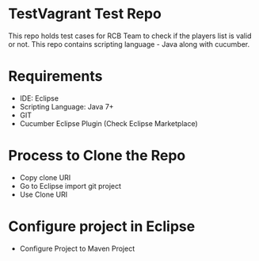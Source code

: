 # TestVagrant Test Repo
This repo holds test cases for RCB Team to check if the players list is valid or not. This repo contains scripting language - Java along with cucumber.

# Requirements
* IDE: Eclipse
* Scripting Language: Java 7+
* GIT
* Cucumber Eclipse Plugin (Check Eclipse Marketplace)

# Process to Clone the Repo
* Copy clone URI
* Go to Eclipse import git project
* Use Clone URI

# Configure project in Eclipse
* Configure Project to Maven Project
